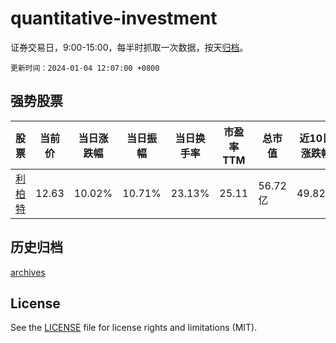 # quantitative-investment

证券交易日，9:00-15:00，每半时抓取一次数据，按天[归档](archives)。

`更新时间：2024-01-04 12:07:00 +0800`

## 强势股票

|股票|当前价|当日涨跌幅|当日振幅|当日换手率|市盈率TTM|总市值|近10日涨跌幅|
|----|----|----|----|----|----|----|----|
|[利柏特](https://xueqiu.com/S/SH605167)|12.63|10.02%|10.71%|23.13%|25.11|56.72亿|49.82%|

## 历史归档

[archives](archives)

## License

See the [LICENSE](LICENSE) file for license rights and limitations (MIT).